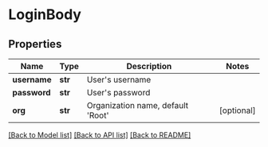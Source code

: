 # LoginBody

## Properties
Name | Type | Description | Notes
------------ | ------------- | ------------- | -------------
**username** | **str** | User&#x27;s username | 
**password** | **str** | User&#x27;s password | 
**org** | **str** | Organization name, default &#x27;Root&#x27; | [optional] 

[[Back to Model list]](../README.md#documentation-for-models) [[Back to API list]](../README.md#documentation-for-api-endpoints) [[Back to README]](../README.md)

